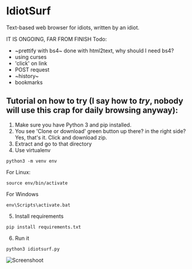 # IdiotSurf

Text-based web browser for idiots, written by an idiot.

IT IS ONGOING, FAR FROM FINISH
Todo:
- ~prettify with bs4~ done with html2text, why should I need bs4?
- using curses
- 'click' on link
- POST request
- ~history~
- bookmarks

## Tutorial on how to try (I say how to _try_, nobody will use this crap for daily browsing anyway):

1. Make sure you have Python 3 and pip installed.
2. You see 'Clone or download' green button up there? in the right side? Yes, that's it. Click and download zip.
3. Extract and go to that directory
4. Use virtualenv

```python3 -m venv env```

For Linux:

```source env/bin/activate```

For Windows

```env\Scripts\activate.bat```

5. Install requirements

```pip install requirements.txt```

6. Run it

```python3 idiotsurf.py```

![Screenshoot](screenshoot1.png)